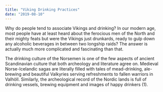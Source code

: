 ```yaml
---
title: "Viking Drinking Practices"
date: "2019-08-10"
---
```


Why do people tend to associate Vikings and drinking? In our modern age, most people have at least heard about the ferocious men of the North and their mighty feats but were the Vikings just drunkards, ready to gulp down any alcoholic beverages in between two longship raids? The answer is actually much more complicated and fascinating than that.

The drinking culture of the Norsemen is one of the few aspects of ancient Scandinavian culture that both archeology and literature agree on. Medieval Norse-Icelandic sagas are literally filled with tales of mead-drinking, ale-brewing and beautiful Valkyries serving refreshments to fallen warriors in Valhöll. Similarly, the archeological record of the Nordic lands is full of drinking vessels, brewing equipment and images of happy drinkers (1).